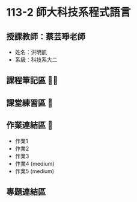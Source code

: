 # 113-2 師大科技系程式語言
## 授課教師：蔡芸琤老師
- 姓名：洪明凱
- 系級：科技系大二

## 課程筆記區 ✍🏻

## 課堂練習區 📖

## 作業連結區 📝
- 作業1
- 作業2
- 作業3
- 作業4 (medium)
- 作業5 (medium)

## 專題連結區

